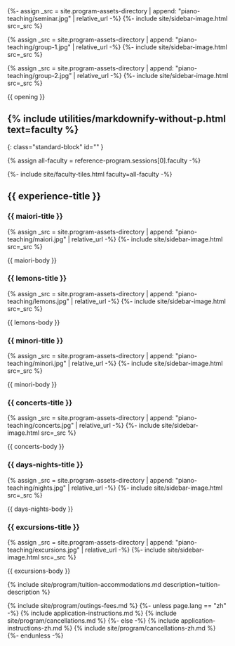 <section class="standard-block" markdown="1">
{%- assign _src = site.program-assets-directory | append: "piano-teaching/seminar.jpg" | relative_url -%}
{%- include site/sidebar-image.html src=_src %}

{% assign _src = site.program-assets-directory | append: "piano-teaching/group-1.jpg" | relative_url -%}
{%- include site/sidebar-image.html src=_src %}

{% assign _src = site.program-assets-directory | append: "piano-teaching/group-2.jpg" | relative_url -%}
{%- include site/sidebar-image.html src=_src %}

<div markdown="1">
{{ opening }}
</div>

</section>

<section id="faculty" markdown="1">

## {% include utilities/markdownify-without-p.html text=faculty %}
{: class="standard-block" id="" }

{% assign all-faculty = reference-program.sessions[0].faculty -%}
<div class="standard-block tiles front-of-brochure">
{%- include site/faculty-tiles.html faculty=all-faculty -%}
</div>
</section>

<section class="standard-block" markdown="1">


## {{ experience-title }}

### {{ maiori-title }}

{% assign _src = site.program-assets-directory | append: "piano-teaching/maiori.jpg" | relative_url -%}
{%- include site/sidebar-image.html src=_src %}

{{ maiori-body }}

### {{ lemons-title }}

{% assign _src = site.program-assets-directory | append: "piano-teaching/lemons.jpg" | relative_url -%}
{%- include site/sidebar-image.html src=_src %}

{{ lemons-body }}

### {{ minori-title }}

{% assign _src = site.program-assets-directory | append: "piano-teaching/minori.jpg" | relative_url -%}
{%- include site/sidebar-image.html src=_src %}

{{ minori-body }}

### {{ concerts-title }}

{% assign _src = site.program-assets-directory | append: "piano-teaching/concerts.jpg" | relative_url -%}
{%- include site/sidebar-image.html src=_src %}

{{ concerts-body }}

### {{ days-nights-title }}

{% assign _src = site.program-assets-directory | append: "piano-teaching/nights.jpg" | relative_url -%}
{%- include site/sidebar-image.html src=_src %}

{{ days-nights-body }}

### {{ excursions-title }}

{% assign _src = site.program-assets-directory | append: "piano-teaching/excursions.jpg" | relative_url -%}
{%- include site/sidebar-image.html src=_src %}

{{ excursions-body }}

{% include site/program/tuition-accommodations.md description=tuition-description %}

{% include site/program/outings-fees.md %}
{%- unless page.lang == "zh" -%}
{% include application-instructions.md %}
{% include site/program/cancellations.md %}
{%- else -%}
{% include application-instructions-zh.md %}
{% include site/program/cancellations-zh.md %}
{%- endunless -%}

</section>